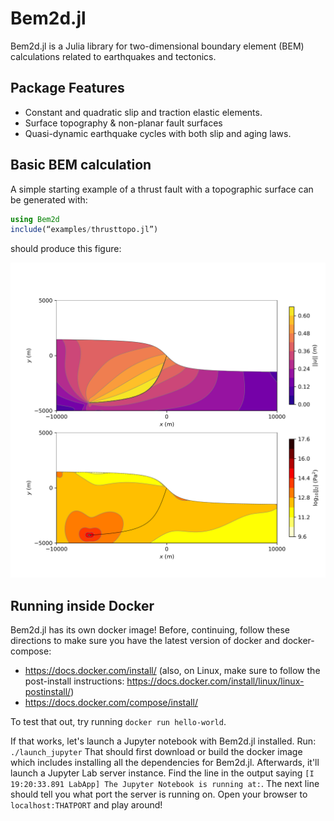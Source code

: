 # Bem2d.jl
Bem2d.jl is a Julia library for two-dimensional boundary element (BEM) calculations related to earthquakes and tectonics.

## Package Features
  - Constant and quadratic slip and traction elastic elements.
  - Surface topography & non-planar fault surfaces
  - Quasi-dynamic earthquake cycles with both slip and aging laws.

## Basic BEM calculation
A simple starting example of a thrust fault with a topographic surface can be generated with:

```Julia
using Bem2d
include(“examples/thrusttopo.jl”)
```
should produce this figure:

![ex_thrusttopo](/docs/src/assets/ex_thrusttopo.png)

## Running inside Docker

Bem2d.jl has its own docker image! Before, continuing, follow these directions to make sure you have the latest version of docker and docker-compose:

* https://docs.docker.com/install/ (also, on Linux, make sure to follow the post-install instructions: https://docs.docker.com/install/linux/linux-postinstall/)
* https://docs.docker.com/compose/install/

To test that out, try running `docker run hello-world`. 

If that works, let's launch a Jupyter notebook with Bem2d.jl installed. Run: `./launch_jupyter` That should first download or build the docker image which includes installing all the dependencies for Bem2d.jl. Afterwards, it'll launch a Jupyter Lab server instance. Find the line in the output saying `[I 19:20:33.891 LabApp] The Jupyter Notebook is running at:`. The next line should tell you what port the server is running on. Open your browser to `localhost:THATPORT` and play around! 
